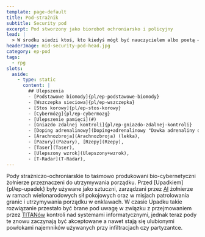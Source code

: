 ```yaml
---
template: page-default
title: Pod-strażnik
subtitle: Security pod
excerpt: Pod stworzony jako biorobot ochroniarsko i policyjny
lead: |
  > W środku siedzi ktoś, kto kiedyś mógł być nauczycielem albo poetą — ale to nie ma znaczenia, kiedy stoisz przed nim w korytarzu. Ludzie widzą tylko pancerz, broń i milczenie.
headerImage: mid-security-pod-head.jpg
category: ep-pod
tags:
  - rpg
slots:
  aside:
    - type: static
      content: |
        ## Ulepszenia
        - [Podstawowe biomody]{pl/ep-podstawowe-biomody}
        - [Wszczepka sieciowa]{pl/ep-wszczepka}
        - [Stos korowy]{pl/ep-stos-korowy}
        - [Cybermózg]{pl/ep-cybermozg}
        - [Ulepszenie pamięci](#)
        - [Gniazdo zdalnej kontroli]{pl/ep-gniazdo-zdalnej-kontroli}
        - [Doping adrenalinowy](Doping+adrenalinowy "Dawka adrenaliny dla szybkości i agresji."), 
        - [Arachnozbroja](Arachnozbroja) (lekka), 
        - [Pazury](Pazury), [Rzepy](Rzepy), 
        - [Taser](Taser), 
        - [Ulepszony wzrok](Ulepszony+wzrok), 
        - [T-Radar](T-Radar), 
---
```

Pody strażniczo-ochroniarskie to taśmowo produkowani bio-cybernetyczni żołnierze przeznaczeni do utrzymywania porządku. Przed [Upadkiem]{pl/ep-upadek} były używane jako sztuczni, zarządzani przez [AI](./Encyklopedia/Sztuczna-inteligencja.md) żołnierze w ramach wielonarodowych sił pokojowych oraz w misjach patrolowania granic i utrzymywania porządku w enklawach. W czasie Upadku takie rozwiązanie przestało być brane pod uwagę w związku z przejmowaniem przez [TITANów](#) kontroli nad systemami informatycznymi, jednak teraz pody te znowu zaczynają być akceptowane a nawet stają się ulubionymi powłokami najemników używanych przy infiltracjach czy partyzantce.
